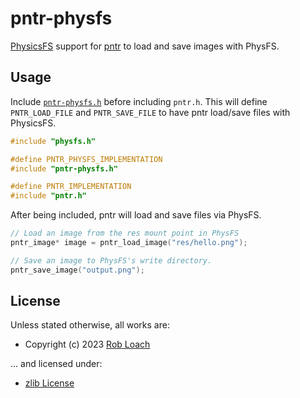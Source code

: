 # pntr-physfs

[PhysicsFS](https://github.com/icculus/physfs) support for [pntr](https://github.com/RobLoach/pntr) to load and save images with PhysFS.

## Usage

Include [`pntr-physfs.h`](pntr-physfs.h) before including `pntr.h`. This will define `PNTR_LOAD_FILE` and `PNTR_SAVE_FILE` to have pntr load/save files with PhysicsFS.

``` c
#include "physfs.h"

#define PNTR_PHYSFS_IMPLEMENTATION
#include "pntr-physfs.h"

#define PNTR_IMPLEMENTATION
#include "pntr.h"
```

After being included, pntr will load and save files via PhysFS.

``` c
// Load an image from the res mount point in PhysFS
pntr_image* image = pntr_load_image("res/hello.png");

// Save an image to PhysFS's write directory.
pntr_save_image("output.png");
```

## License

Unless stated otherwise, all works are:

- Copyright (c) 2023 [Rob Loach](https://robloach.net)

... and licensed under:

- [zlib License](LICENSE)
